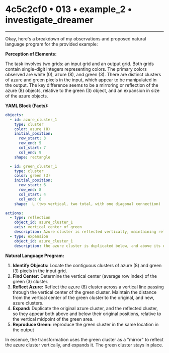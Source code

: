 # 4c5c2cf0 • 013 • example_2 • investigate_dreamer

---
Okay, here's a breakdown of my observations and proposed natural language program for the provided example:

**Perception of Elements:**

The task involves two grids: an input grid and an output grid. Both grids contain single-digit integers representing colors. The primary colors observed are white (0), azure (8), and green (3). There are distinct clusters of azure and green pixels in the input, which appear to be manipulated in the output. The key difference seems to be a mirroring or reflection of the azure (8) objects, relative to the green (3) object, and an expansion in size of the azure objects.

**YAML Block (Facts):**



```yaml
objects:
  - id: azure_cluster_1
    type: cluster
    color: azure (8)
    initial_position:
      row_start: 3
      row_end: 5
      col_start: 7
      col_end: 9
    shape: rectangle

  - id: green_cluster_1
    type: cluster
    color: green (3)
    initial_position:
      row_start: 6
      row_end: 8
      col_start: 4
      col_end: 6
    shape:  L (two vertical, two total, with one diagonal connection)

actions:
  - type: reflection
    object_id: azure_cluster_1
    axis: vertical_center_of_green
    description: Azure cluster is reflected vertically, maintaining relative distance to the center of mass of the green cluster.
  - type: expansion
    object_id: azure_cluster_1
    description: the azure cluster is duplicated below, and above its original location.
```



**Natural Language Program:**

1.  **Identify Objects:** Locate the contiguous clusters of azure (8) and green (3) pixels in the input grid.
2.  **Find Center:** Determine the vertical center (average row index) of the green (3) cluster.
3.  **Reflect Azure:** Reflect the azure (8) cluster across a vertical line passing through the vertical center of the green cluster. Maintain the distance from the vertical center of the green cluster to the original, and new, azure clusters.
4.  **Expand:** Duplicate the original azure cluster, and the reflected cluster, so they appear both above and below their original positions, relative to the vertical midpoint of the green area.
5. **Reproduce Green:** reproduce the green cluster in the same location in the output

In essence, the transformation uses the green cluster as a "mirror" to reflect the azure cluster vertically, and expands it. The green cluster stays in place.

